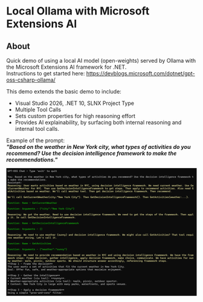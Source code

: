 # Local Ollama with Microsoft Extensions AI

## About 

Quick demo of using a local AI model (open-weights) served by Ollama with the Microsoft Extensions AI framework for .NET.  
Instructions to get started here: https://devblogs.microsoft.com/dotnet/gpt-oss-csharp-ollama/  

This demo extends the basic demo to include:  
- Visual Studio 2026, .NET 10, SLNX Project Type
- Multiple Tool Calls
- Sets custom properties for high reasoning effort
- Provides AI explainability, by surfacing both internal reasoning and internal tool calls.

Example of the prompt:  
**_"Based on the weather in New York city, what types of activities do you recommend? Use the decision intelligence framework to make the recommendations."_**

<img style="display: block; margin: auto;" width ="700px" src="https://raw.githubusercontent.com/bartczernicki/LocalOllamaTest/refs/heads/master/LocalOllamaTest/Images/LocalAI.png">
<br/>  
